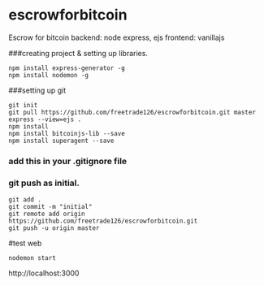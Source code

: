 # escrowforbitcoin
Escrow for bitcoin
backend: node express, ejs
frontend: vanillajs

###creating project & setting up libraries.
```
npm install express-generator -g
npm install nodemon -g
```

###setting up git
```
git init
git pull https://github.com/freetrade126/escrowforbitcoin.git master
express --view=ejs .
npm install
npm install bitcoinjs-lib --save
npm install superagent --save
```
### add this in your .gitignore file

### git push as initial.
```
git add .
git commit -m "initial"
git remote add origin https://github.com/freetrade126/escrowforbitcoin.git
git push -u origin master
```

#test web
```
nodemon start
```
http://localhost:3000
